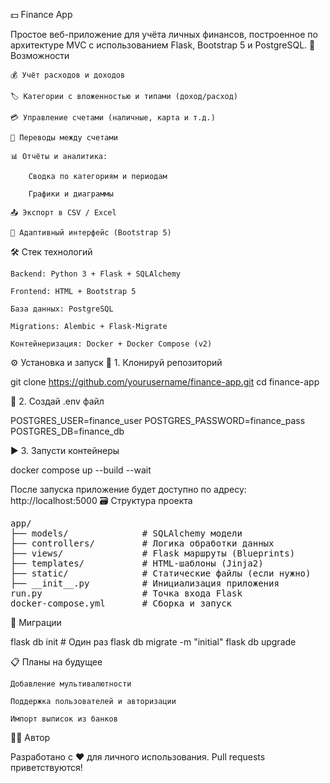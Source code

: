 💵 Finance App

Простое веб-приложение для учёта личных финансов, построенное по архитектуре MVC с использованием Flask, Bootstrap 5 и PostgreSQL.
🚀 Возможности

    💰 Учёт расходов и доходов

    🏷 Категории с вложенностью и типами (доход/расход)

    💳 Управление счетами (наличные, карта и т.д.)

    🔄 Переводы между счетами

    📊 Отчёты и аналитика:

        Сводка по категориям и периодам

        Графики и диаграммы

    📤 Экспорт в CSV / Excel

    🌙 Адаптивный интерфейс (Bootstrap 5)

🛠 Стек технологий

    Backend: Python 3 + Flask + SQLAlchemy

    Frontend: HTML + Bootstrap 5

    База данных: PostgreSQL

    Migrations: Alembic + Flask-Migrate

    Контейнеризация: Docker + Docker Compose (v2)

⚙️ Установка и запуск
📁 1. Клонируй репозиторий

git clone https://github.com/yourusername/finance-app.git
cd finance-app

🐳 2. Создай .env файл

POSTGRES_USER=finance_user
POSTGRES_PASSWORD=finance_pass
POSTGRES_DB=finance_db

▶️ 3. Запусти контейнеры

docker compose up --build --wait

После запуска приложение будет доступно по адресу:
http://localhost:5000
🗃 Структура проекта
<pre>
app/
├── models/              # SQLAlchemy модели
├── controllers/         # Логика обработки данных
├── views/               # Flask маршруты (Blueprints)
├── templates/           # HTML-шаблоны (Jinja2)
├── static/              # Статические файлы (если нужно)
├── __init__.py          # Инициализация приложения
run.py                   # Точка входа Flask
docker-compose.yml       # Сборка и запуск
</pre>
🧪 Миграции

flask db init          # Один раз
flask db migrate -m "initial"
flask db upgrade

📋 Планы на будущее

    Добавление мультивалютности

    Поддержка пользователей и авторизации

    Импорт выписок из банков

🧑‍💻 Автор

Разработано с ❤️ для личного использования.
Pull requests приветствуются!
